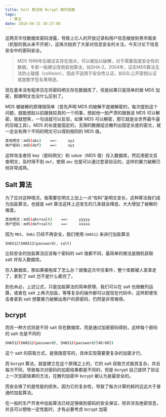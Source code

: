 ```yaml
---
title: Salt 算法和 Bcrypt 散列函数
tags:
  - 算法
date: 2018-08-31 10:37:08
---
```



这两天华住数据库密码泄露，导致上亿人的开放记录和用户信息被放到黑市贩卖（机智的我从来不开房），这再次抛弃了大家对信息安全的关注。今天讨论下信息安全中的密码安全。
<!-- more --><!-- toc -->

> MD5 1996年后被证实存在弱点，可以被加以破解，对于需要高度安全性的数据，专家一般建议改用其他算法，如SHA-2。2004年，证实MD5算法无法防止碰撞（collision），因此不适用于安全性认证，如SSL公开密钥认证或是数字签名等用途。

现在基本没有程序员在将密码明文存在数据库了，但是如果只是简单的做 MD5 加密，那跟明文也没什么区别了。

MD5 被破解的原理很简单（首先声明 MD5 的破解不是被解密的，每次提到这个问题，就能想起以前跟我较真的一个同事，想起他一脸严肃的跟我说 MD5 可以解密，我就想笑，一句话就可以反驳，如果 MD5 可以解密，那它就是全世界最牛逼的压缩工具）。MD5 的长度是固定的，无限的数据组合散列出固定长度的密文，就一定会有两个不同的明文可以得到相同的 MD5 值。

```bash
其他明文：md5(abc)    ==>     xyz
用户密码：md5(def)    ==>     xyz
```

这样攻击者将 key（密码明文）和 value（MD5 值）存入数据库，然后用密文反查明文，及时得不到 `def`，使用 `abc` 也是可以通过登录验证的，这样的暴力破解已经非常成熟。

## Salt 算法

为了应对这种情况，我需要在明文上加上一点“佐料”是明文变长，这种算法我们成为加盐算法，也就是 salt 算法这样上述发生的几率就会降低，大大增加了破解的难度。

```bash
其他明文：md5(abc+salt)    ==>     yyyyy
用户密码：md5(def+salt)    ==>     xxxxx
```

因为 `MD5, SHA1` 已经不再安全，我们使用 `SHA512` 来进行加盐算法

```html
SHA512(SHA512(password), salt)
```

比较安全的加盐算法应该每个密码的 salt 值都不同，最简单的做法是随机获取 salt 并存入数据库。

存入数据库，那如果被拖库了怎么办？就像这次华住事件，整个库都被人家拿走了，拿到了 salt 岂不是什么都完了。

到也未必，上述公式，只是加盐算法的简单原理，我们可以在 salt 也做散列运算，或者在 salt 上再次加盐，等等复杂的操作都可以提现在代码中，这样即使攻击者拿到 salt 想要暴力破解出用户的原密码，仍然是非常难得。

## bcrypt

而另一种方式则是不将 salt 存在数据库，而是通过加密密码得到，这样每个密码的 salt 也是不同的

```bash
SHA512(SHA512(password), SHA512(password)[40:60])
```

这个 salt 的获取方式，是我随意写的，具体实现需要更复杂的加密才行。

而 bcrypt 算法，就是建立在这个原理之上的，它的 salt 获取方式极其复杂，并且每次不同，导致每次对密码的加密结果都是不同的，但是 bcrypt 自己提供了验证上一次加密结果的方法，在散列加密中 bcrypt 被认为是最安全的。

而安全换了的是性能的损失，因为它的复杂性，导致了每次计算的耗时远远大于普通的加盐算法。

在一般的生产开发中加盐算法已经足够做到密码的安全保证，除非涉及绝密信息，并且可以牺牲一定性能时，才有必要考虑 bcrypt 加密
